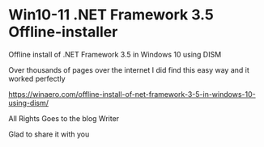 # Win10-11 .NET Framework 3.5 Offline-installer
Offline install of .NET Framework 3.5 in Windows 10 using DISM

Over thousands of pages over the internet I did find this easy way and it worked perfectly

https://winaero.com/offline-install-of-net-framework-3-5-in-windows-10-using-dism/

All Rights Goes to the blog Writer

Glad to share it with you
